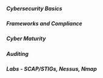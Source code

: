 ##### Cybersecurity Basics



##### Frameworks and Compliance



##### Cyber Maturity



##### Auditing



##### Labs - SCAP/STIGs, Nessus, Nmap

